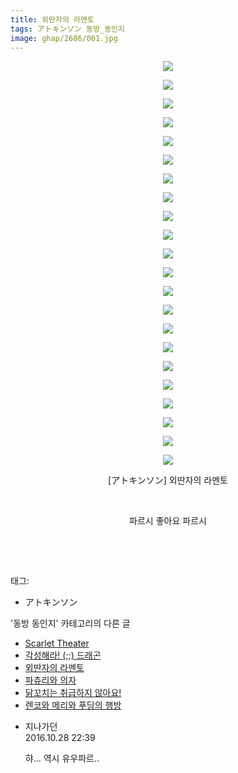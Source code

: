 ```yaml
---
title: 외딴자의 라멘토
tags: アトキンソン 동방_동인지
image: ghap/2686/001.jpg
---
```

<div class="article">
<p style="text-align: center; clear: none; float: none;"><img src="{{ site.nasurl }}/ghap/2686/001.jpg"/></p>
<p style="text-align: center; clear: none; float: none;"><img src="{{ site.nasurl }}/ghap/2686/002.jpg"/></p>
<p style="text-align: center; clear: none; float: none;"><img src="{{ site.nasurl }}/ghap/2686/003.jpg"/></p>
<p style="text-align: center; clear: none; float: none;"><img src="{{ site.nasurl }}/ghap/2686/004.jpg"/></p>
<p style="text-align: center; clear: none; float: none;"><img src="{{ site.nasurl }}/ghap/2686/005.jpg"/></p>
<p style="text-align: center; clear: none; float: none;"><img src="{{ site.nasurl }}/ghap/2686/006.jpg"/></p>
<p style="text-align: center; clear: none; float: none;"><img src="{{ site.nasurl }}/ghap/2686/007.jpg"/></p>
<p style="text-align: center; clear: none; float: none;"><img src="{{ site.nasurl }}/ghap/2686/008.jpg"/></p>
<p style="text-align: center; clear: none; float: none;"><img src="{{ site.nasurl }}/ghap/2686/009.jpg"/></p>
<p style="text-align: center; clear: none; float: none;"><img src="{{ site.nasurl }}/ghap/2686/010.jpg"/></p>
<p style="text-align: center; clear: none; float: none;"><img src="{{ site.nasurl }}/ghap/2686/011.jpg"/></p>
<p style="text-align: center; clear: none; float: none;"><img src="{{ site.nasurl }}/ghap/2686/012.jpg"/></p>
<p style="text-align: center; clear: none; float: none;"><img src="{{ site.nasurl }}/ghap/2686/013.jpg"/></p>
<p style="text-align: center; clear: none; float: none;"><img src="{{ site.nasurl }}/ghap/2686/014.jpg"/></p>
<p style="text-align: center; clear: none; float: none;"><img src="{{ site.nasurl }}/ghap/2686/015.jpg"/></p>
<p style="text-align: center; clear: none; float: none;"><img src="{{ site.nasurl }}/ghap/2686/016.jpg"/></p>
<p style="text-align: center; clear: none; float: none;"><img src="{{ site.nasurl }}/ghap/2686/017.jpg"/></p>
<p style="text-align: center; clear: none; float: none;"><img src="{{ site.nasurl }}/ghap/2686/018.jpg"/></p>
<p style="text-align: center; clear: none; float: none;"><img src="{{ site.nasurl }}/ghap/2686/019.jpg"/></p>
<p style="text-align: center; clear: none; float: none;"><img src="{{ site.nasurl }}/ghap/2686/020.jpg"/></p>
<p style="text-align: center; clear: none; float: none;"><img src="{{ site.nasurl }}/ghap/2686/021.jpg"/></p>
<p style="text-align: center; clear: none; float: none;"><img src="{{ site.nasurl }}/ghap/2686/022.jpg"/></p>
<p style="text-align: center; clear: none; float: none;">[アトキンソン] 외딴자의 라멘토</p>
<p style="text-align: center; clear: none; float: none;"><br/></p>
<p style="text-align: center; clear: none; float: none;">파르시 좋아요 파르시</p>
<p style="text-align: center; clear: none; float: none;"><br/></p>
<p><br/></p>
</div><div class="tagTrail">
<p>태그: </p>
<ul>
<li>アトキンソン</li>
</ul>
</div><div class="another">
<p>'동방 동인지' 카테고리의 다른 글</p>
<ul>
<li><a href="/2016-10-26-ghap_2688">Scarlet Theater</a></li>
<li><a href="/2016-10-26-ghap_2687">각성해라! (;;) 드래곤</a></li>
<li><a href="/2016-10-26-ghap_2686">외딴자의 라멘토</a></li>
<li><a href="/2016-10-26-ghap_2685">파츄리와 의자</a></li>
<li><a href="/2016-10-26-ghap_2684">닭꼬치는 취급하지 않아요!</a></li>
<li><a href="/2016-10-26-ghap_2683">렌코와 메리와 푸딩의 행방</a></li>
</ul>
</div><div class="cb_module cb_fluid">
<div class="cb_wrt cb_profile">
<div class="comment">
<ul>
<li class="cb_thumb_off" id="comment14838668">
<div class="cb_comment_area">
<div class="cb_info_area">
<div class="cb_section">
<span class="cb_nick_name">지나가던</span>
</div>
<div class="cb_section">
<span class="cb_date">2016.10.28 22:39 </span>
</div>
</div>
<div class="cb_dsc_comment">
<p class="cb_dsc">
											햐... 역시 유우파르..
										</p>
</div>
</div></li>
</ul>
</div>
</div><!-- commentList close -->
</div>